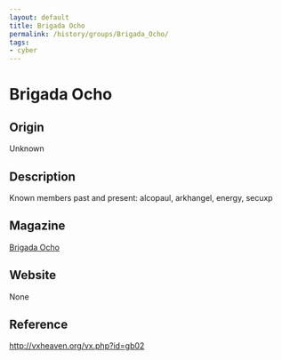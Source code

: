 ```yaml
---
layout: default
title: Brigada Ocho
permalink: /history/groups/Brigada_Ocho/
tags:
- cyber
---
```


Brigada Ocho
============

Origin
------
Unknown

Description
-----------
Known members past and present: alcopaul, arkhangel, energy, secuxp

Magazine
--------
[Brigada Ocho](http://vxheaven.org/vx.php?id=zb02)

Website
-------
None

Reference
---------
http://vxheaven.org/vx.php?id=gb02
